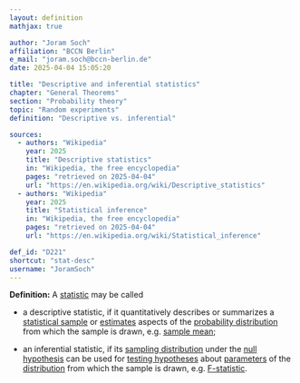 ```yaml
---
layout: definition
mathjax: true

author: "Joram Soch"
affiliation: "BCCN Berlin"
e_mail: "joram.soch@bccn-berlin.de"
date: 2025-04-04 15:05:20

title: "Descriptive and inferential statistics"
chapter: "General Theorems"
section: "Probability theory"
topic: "Random experiments"
definition: "Descriptive vs. inferential"

sources:
  - authors: "Wikipedia"
    year: 2025
    title: "Descriptive statistics"
    in: "Wikipedia, the free encyclopedia"
    pages: "retrieved on 2025-04-04"
    url: "https://en.wikipedia.org/wiki/Descriptive_statistics"
  - authors: "Wikipedia"
    year: 2025
    title: "Statistical inference"
    in: "Wikipedia, the free encyclopedia"
    pages: "retrieved on 2025-04-04"
    url: "https://en.wikipedia.org/wiki/Statistical_inference"

def_id: "D221"
shortcut: "stat-desc"
username: "JoramSoch"
---
```



**Definition:** A [statistic](/D/stat) may be called

* a descriptive statistic, if it quantitatively describes or summarizes a [statistical sample](/D/samp) or [estimates](/D/est) aspects of the [probability distribution](/D/dist) from which the sample is drawn, e.g. [sample mean](/D/mean-samp);

* an inferential statistic, if its [sampling distribution](/D/dist-samp) under the [null hypothesis](/D/h0) can be used for [testing hypotheses](/D/test) about [parameters](/D/para) of the [distribution](/D/dist) from which the sample is drawn, e.g. [F-statistic](/D/fstat).